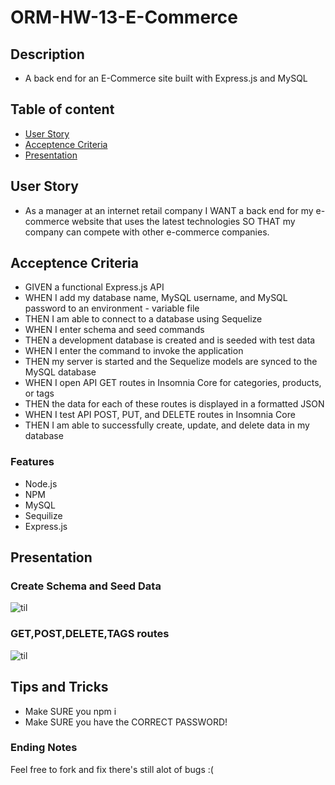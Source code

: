 # ORM-HW-13-E-Commerce

## Description

- A back end for an E-Commerce site built with Express.js and MySQL

## Table of content

- [User Story](#user-story)
- [Acceptence Criteria](#acceptance-criteria)
- [Presentation](#mock-up)

## User Story

- As a manager at an internet retail company
  I WANT a back end for my e-commerce website that uses the latest technologies
  SO THAT my company can compete with other e-commerce companies.

## Acceptence Criteria

- GIVEN a functional Express.js API
- WHEN I add my database name, MySQL username, and MySQL password to an environment - variable file
- THEN I am able to connect to a database using Sequelize
- WHEN I enter schema and seed commands
- THEN a development database is created and is seeded with test data
- WHEN I enter the command to invoke the application
- THEN my server is started and the Sequelize models are synced to the MySQL database
- WHEN I open API GET routes in Insomnia Core for categories, products, or tags
- THEN the data for each of these routes is displayed in a formatted JSON
- WHEN I test API POST, PUT, and DELETE routes in Insomnia Core
- THEN I am able to successfully create, update, and delete data in my database

### Features 
- Node.js
- NPM
- MySQL
- Sequilize
- Express.js

## Presentation
### Create Schema and Seed Data
![til](https://github.com/CoderLeE920/ORM-HW-13-E-Commerce/blob/main/gifs/gif-1.gif)

### GET,POST,DELETE,TAGS routes
![til](https://github.com/CoderLeE920/ORM-HW-13-E-Commerce/blob/main/gifs/gif-2.gif)

## Tips and Tricks
- Make SURE you npm i
- Make SURE you have the CORRECT PASSWORD!

### Ending Notes
Feel free to fork and fix there's still alot of bugs :(
